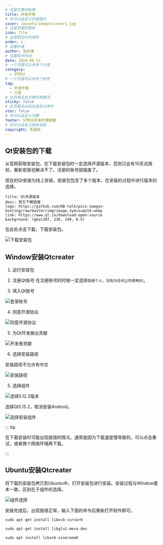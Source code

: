 ```yaml
---
# 这是文章的标题
title: 开发环境
# 你可以自定义封面图片
cover: /assets/images/cover1.jpg
# 这是页面的图标
icon: file
# 这是侧边栏的顺序
order: 1
# 设置作者
author: 张凯博
# 设置写作时间
date: 2024-06-21
# 一个页面可以有多个分类
category:
  - STM32
# 一个页面可以有多个标签
tag:
  - 开发环境
  - 介绍
# 此页面会在文章列表置顶
sticky: false
# 此页面会出现在星标文章中
star: false
# 你可以自定义页脚
footer: STM32开发环境搭建
# 你可以自定义版权信息
copyright: 无版权
---
```

## Qt安装包的下载
从官网获取安装包，在下载安装包时一定选择开源版本，否则只会有10天试用权，重新安装也解决不了。注册的账号就报废了。

现在的Qt安装为线上安装，安装包包含了多个版本，在安装的过程中进行版本的选择。

```component VPCard
title: Qt开源版本
desc: 官方下载链接
logo: https://github.com/KB-talk/picx-images-hosting/raw/master/img/image.3yecsuqn1d.webp
link: https://www.qt.io/download-open-source
background: rgba(207, 236, 249, 0.5)
```

在此处点击下载，下载安装包。

![下载安装包](../picture/Qt/下载链接.png)

 ## Window安装Qtcreater

1. 运行安装包

2. 注册Qt账号
在注册账号的时候一定选择`我是个人，没有为任何公司使用Qt`。

3. 填入Qt账号

![登录账号](../picture/Qt/账号.png)


4. 同意开源协议

![同意开源协议](../picture/Qt/开源协议.png)


5. 为Qt开发做出贡献

![开发者贡献](../picture/Qt/贡献.png)

6. 选择安装路径

安装路径不允许有中文

![安装路径](../picture/Qt/安装路径.png)

5. 选择组件

![选择5.12.2版本](../picture/Qt/版本选择.png)

选择Qt5.15.2，取消安装Android。

![选择安装组件](../picture/Qt/组件.png)

::: tip 

在下载安装时可能出现报错的情况，通常是因为下载速度慢导致的，可以点击重试，或者换个网络环境再下载。

:::


## Ubuntu安装Qtcreater

将下载的安装包拷贝到Ubuntu中，打开安装包进行安装。安装过程与WIndow基本一致，区别在于组件的选择。

![组件选择](../picture/Qt/Linux组件.png)

安装完成后，出现报错正常，输入下面的命令后重新打开软件即可。

```c
sudo apt-get install libxcb-cursor0
```

```c
sudo apt-get install libglu1-mesa-dev
```

```c
sudo apt install libxcb-xinerama0 
```